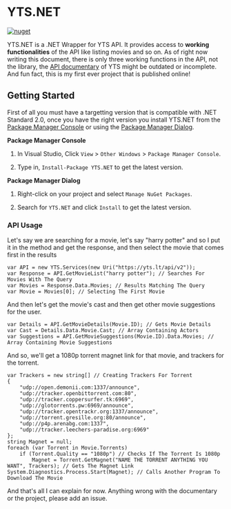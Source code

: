 # YTS.NET

[![nuget](https://img.shields.io/nuget/v/YTS.NET)](https://nuget.org/packages/YTS.NET)

YTS.NET is a .NET Wrapper for YTS API. It provides access to __working functionalities__ of the API like listing movies and so on. As of right now writing this document, there is only three working functions in the API, not the library, the [API documentary](https://yts.lt/api/v2) of YTS might be outdated or incomplete. And fun fact, this is my first ever project that is published online!

## Getting Started

First of all you must have a targetting version that is compatible with .NET Standard 2.0, once you have the right version you install YTS.NET from the [Package Manager Console](https://docs.nuget.org/consume/package-manager-console) or using the [Package Manager Dialog](https://docs.nuget.org/consume/Package-Manager-Dialog).

**Package Manager Console**

1. In Visual Studio, Click `View` > `Other Windows` > `Package Manager Console`.

2. Type in, `Install-Package YTS.NET` to get the latest version.

**Package Manager Dialog**

1. Right-click on your project and select `Manage NuGet Packages`.

2. Search for `YTS.NET` and click `Install` to get the latest version.

### API Usage

Let's say we are searching for a movie, let's say "harry potter" and so I put it in the method and get the response, and then select the movie that comes first in the results

```
var API = new YTS.Services(new Uri("https://yts.lt/api/v2"));
var Response = API.GetMovieList("harry potter"); // Searches For Movies With The Query
var Movies = Response.Data.Movies; // Results Matching The Query
var Movie = Movies[0]; // Selecting The First Movie
```

And then let's get the movie's cast and then get other movie suggestions for the user.

```
var Details = API.GetMovieDetails(Movie.ID); // Gets Movie Details
var Cast = Details.Data.Movie.Cast; // Array Containing Actors
var Suggestions = API.GetMovieSuggestions(Movie.ID).Data.Movies; // Array Containing Movie Suggestions
```

And so, we'll get a 1080p torrent magnet link for that movie, and trackers for the torrent.

```
var Trackers = new string[] // Creating Trackers For Torrent
{
	"udp://open.demonii.com:1337/announce",
	"udp://tracker.openbittorrent.com:80",
	"udp://tracker.coppersurfer.tk:6969",
	"udp://glotorrents.pw:6969/announce",
	"udp://tracker.opentrackr.org:1337/announce",
	"udp://torrent.gresille.org:80/announce",
	"udp://p4p.arenabg.com:1337",
	"udp://tracker.leechers-paradise.org:6969"
};
string Magnet = null;
foreach (var Torrent in Movie.Torrents)
    if (Torrent.Quality == "1080p") // Checks If The Torrent Is 1080p
        Magnet = Torrent.GetMagnet("NAME THE TORRENT ANYTHING YOU WANT", Trackers); // Gets The Magnet Link
System.Diagnostics.Process.Start(Magnet); // Calls Another Program To Download The Movie
```

And that's all I can explain for now. Anything wrong with the documentary or the project, please add an issue.
